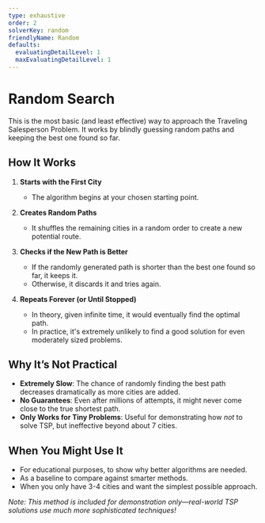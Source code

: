 ```yaml
---
type: exhaustive
order: 2
solverKey: random
friendlyName: Random
defaults:
  evaluatingDetailLevel: 1
  maxEvaluatingDetailLevel: 1
---
```


# Random Search

This is the most basic (and least effective) way to approach the Traveling Salesperson Problem. It works by blindly guessing random paths and keeping the best one found so far.

## How It Works

1. **Starts with the First City**

   - The algorithm begins at your chosen starting point.

2. **Creates Random Paths**

   - It shuffles the remaining cities in a random order to create a new potential route.

3. **Checks if the New Path is Better**

   - If the randomly generated path is shorter than the best one found so far, it keeps it.
   - Otherwise, it discards it and tries again.

4. **Repeats Forever (or Until Stopped)**
   - In theory, given infinite time, it would eventually find the optimal path.
   - In practice, it's extremely unlikely to find a good solution for even moderately sized problems.

## Why It’s Not Practical

- **Extremely Slow**: The chance of randomly finding the best path decreases dramatically as more cities are added.
- **No Guarantees**: Even after millions of attempts, it might never come close to the true shortest path.
- **Only Works for Tiny Problems**: Useful for demonstrating how _not_ to solve TSP, but ineffective beyond about 7 cities.

## When You Might Use It

- For educational purposes, to show why better algorithms are needed.
- As a baseline to compare against smarter methods.
- When you only have 3-4 cities and want the simplest possible approach.

_Note: This method is included for demonstration only—real-world TSP solutions use much more sophisticated techniques!_

